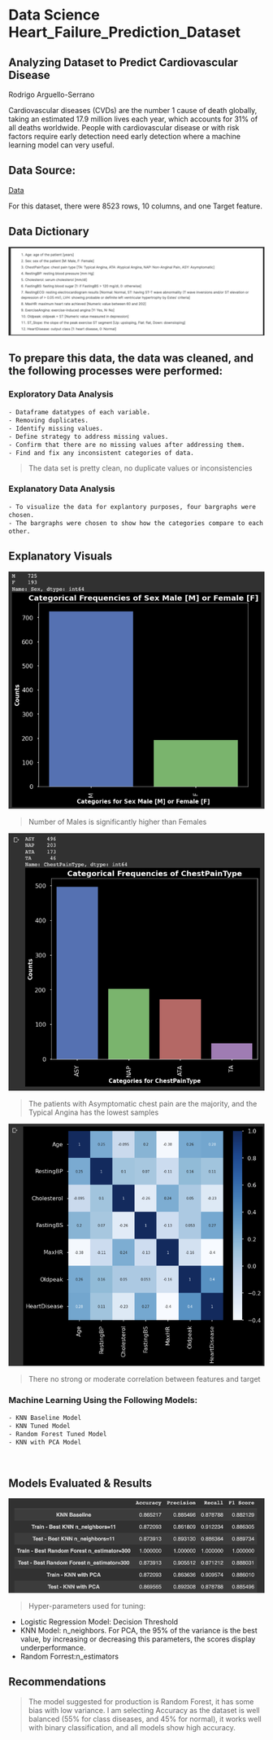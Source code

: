 # Data Science Heart_Failure_Prediction_Dataset

## Analyzing Dataset to Predict Cardiovascular Disease 

Rodrigo Arguello-Serrano

Cardiovascular diseases (CVDs) are the number 1 cause of death globally, taking an estimated 17.9 million lives each year, which accounts for 31% of all deaths worldwide. People with cardiovascular disease or with risk factors require early detection need early detection where a machine learning model can very useful.

## Data Source: 

[Data](https://raw.githubusercontent.com/pylabview/Heart-Failure-Prediction-Project-2-/main/heart.csv)

For this dataset, there were 8523 rows, 10 columns, and one Target feature.

## Data Dictionary
![Dict](https://raw.githubusercontent.com/pylabview/Heart-Failure-Prediction-Project-2-/main/Dictionary.png)
## To prepare this data, the data was cleaned, and the following processes were performed:

### Exploratory Data Analysis
```
- Dataframe datatypes of each variable.
- Removing duplicates.
- Identify missing values.
- Define strategy to address missing values.
- Confirm that there are no missing values after addressing them.
- Find and fix any inconsistent categories of data.
```


> The data set is pretty clean, no duplicate values or inconsistencies


 ### Explanatory Data Analysis

    - To visualize the data for explantory purposes, four bargraphs were chosen.
    - The bargraphs were chosen to show how the categories compare to each other. 



## Explanatory Visuals

![ByGender](https://raw.githubusercontent.com/pylabview/Heart-Failure-Prediction-Project-2-/main/By_Gender.png)

>Number of Males is significantly higher than Females

![ByChestPain](https://raw.githubusercontent.com/pylabview/Heart-Failure-Prediction-Project-2-/main/ByChestPain.png)


>The patients with Asymptomatic chest pain are the majority, and the Typical Angina has the lowest samples

![CorrelationFeatures](https://raw.githubusercontent.com/pylabview/Heart-Failure-Prediction-Project-2-/main/CorrelationHeatMap.png)

>There no strong or moderate correlation between features and target

 ### Machine Learning Using the Following Models:

    - KNN Baseline Model
    - KNN Tuned Model
    - Random Forest Tuned Model
    - KNN with PCA Model


​    

## Models Evaluated & Results

![Scores](https://raw.githubusercontent.com/pylabview/Heart-Failure-Prediction-Project-2-/main/Scores.png)


> Hyper-parameters used for tuning:
  - Logistic Regression Model: Decision Threshold
  - KNN Model: n_neighbors. For PCA, the 95% of the variance is the best value, by increasing or decreasing this parameters, the scores display underperformance.
  - Random Forrest:n_estimators


## Recommendations

>The model suggested for production is Random Forest, it has some bias with low variance. I am selecting Accuracy as the dataset is well balanced (55% for class diseases, and 45% for normal), it works well with binary classification, and all models show high accuracy. 



